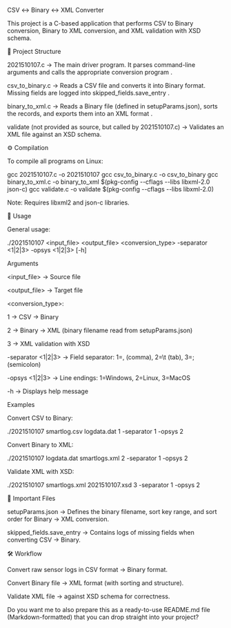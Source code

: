 CSV ↔ Binary ↔ XML Converter

This project is a C-based application that performs CSV to Binary conversion, Binary to XML conversion, and XML validation with XSD schema.

📂 Project Structure

2021510107.c → The main driver program. It parses command-line arguments and calls the appropriate conversion program
.

csv_to_binary.c → Reads a CSV file and converts it into Binary format. Missing fields are logged into skipped_fields.save_entry
.

binary_to_xml.c → Reads a Binary file (defined in setupParams.json), sorts the records, and exports them into an XML format
.

validate (not provided as source, but called by 2021510107.c) → Validates an XML file against an XSD schema.

⚙️ Compilation

To compile all programs on Linux:

gcc 2021510107.c -o 2021510107
gcc csv_to_binary.c -o csv_to_binary
gcc binary_to_xml.c -o binary_to_xml $(pkg-config --cflags --libs libxml-2.0 json-c)
gcc validate.c -o validate $(pkg-config --cflags --libs libxml-2.0)


Note: Requires libxml2 and json-c libraries.

🚀 Usage

General usage:

./2021510107 <input_file> <output_file> <conversion_type> -separator <1|2|3> -opsys <1|2|3> [-h]

Arguments

<input_file> → Source file

<output_file> → Target file

<conversion_type>:

1 → CSV → Binary

2 → Binary → XML (binary filename read from setupParams.json)

3 → XML validation with XSD

-separator <1|2|3> → Field separator: 1=, (comma), 2=\t (tab), 3=; (semicolon)

-opsys <1|2|3> → Line endings: 1=Windows, 2=Linux, 3=MacOS

-h → Displays help message

Examples

Convert CSV to Binary:

./2021510107 smartlog.csv logdata.dat 1 -separator 1 -opsys 2


Convert Binary to XML:

./2021510107 logdata.dat smartlogs.xml 2 -separator 1 -opsys 2


Validate XML with XSD:

./2021510107 smartlogs.xml 2021510107.xsd 3 -separator 1 -opsys 2

📑 Important Files

setupParams.json → Defines the binary filename, sort key range, and sort order for Binary → XML conversion.

skipped_fields.save_entry → Contains logs of missing fields when converting CSV → Binary.

🛠️ Workflow

Convert raw sensor logs in CSV format → Binary format.

Convert Binary file → XML format (with sorting and structure).

Validate XML file → against XSD schema for correctness.

Do you want me to also prepare this as a ready-to-use README.md file (Markdown-formatted) that you can drop straight into your project?
